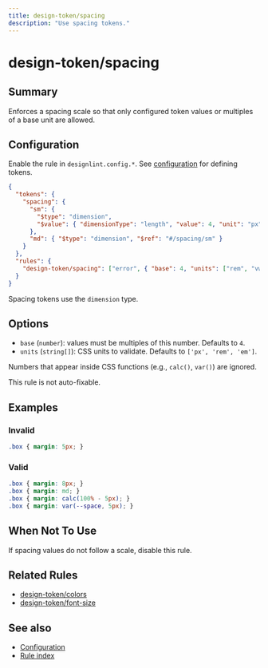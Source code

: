 ```yaml
---
title: design-token/spacing
description: "Use spacing tokens."
---
```


# design-token/spacing

## Summary
Enforces a spacing scale so that only configured token values or multiples of a base unit are allowed.

## Configuration
Enable the rule in `designlint.config.*`. See [configuration](../../configuration.md) for defining tokens.

```json
{
  "tokens": {
    "spacing": {
      "sm": {
        "$type": "dimension",
        "$value": { "dimensionType": "length", "value": 4, "unit": "px" }
      },
      "md": { "$type": "dimension", "$ref": "#/spacing/sm" }
    }
  },
  "rules": {
    "design-token/spacing": ["error", { "base": 4, "units": ["rem", "vw"] }]
  }
}
```

Spacing tokens use the `dimension` type.

## Options
- `base` (`number`): values must be multiples of this number. Defaults to `4`.
- `units` (`string[]`): CSS units to validate. Defaults to `['px', 'rem', 'em']`.

Numbers that appear inside CSS functions (e.g., `calc()`, `var()`) are ignored.

This rule is not auto-fixable.

## Examples

### Invalid

```css
.box { margin: 5px; }
```

### Valid

```css
.box { margin: 8px; }
.box { margin: md; }
.box { margin: calc(100% - 5px); }
.box { margin: var(--space, 5px); }
```

## When Not To Use
If spacing values do not follow a scale, disable this rule.

## Related Rules
- [design-token/colors](./colors.md)
- [design-token/font-size](./font-size.md)

## See also
- [Configuration](../../configuration.md)
- [Rule index](../index.md)

